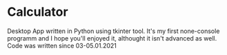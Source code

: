# Calculator
Desktop App written in Python using tkinter tool.
It's my first none-console programm and I hope you'll enjoyed it, althought it isn't advanced as well.
Code was written since 03-05.01.2021

